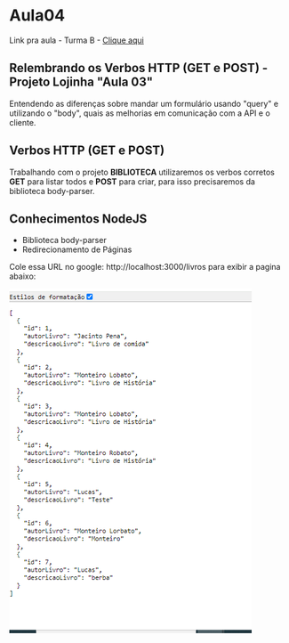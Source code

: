 # Aula04

Link pra aula - Turma B - <a href="https://meet.google.com/mii-ajzg-jbe">Clique aqui</a>

## Relembrando os Verbos HTTP (GET e POST) - Projeto Lojinha "Aula 03"
Entendendo as diferenças sobre mandar um formulário usando "query" e utilizando o "body", quais as melhorias em comunicação com a API e o cliente.

## Verbos HTTP (GET e POST)
Trabalhando com o projeto **BIBLIOTECA** utilizaremos os verbos corretos **GET** para listar todos e **POST** para criar, para isso precisaremos da biblioteca body-parser.

## Conhecimentos NodeJS
- Biblioteca body-parser
- Redirecionamento de Páginas

Cole essa URL no google: http://localhost:3000/livros
para exibir a pagina abaixo: 

![alt text](image.png)
